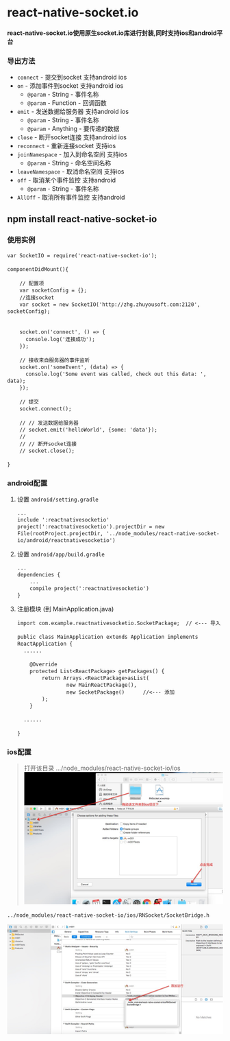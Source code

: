 # react-native-socket.io
#### react-native-socket.io使用原生socket.io库进行封装,同时支持ios和android平台
### 导出方法
- `connect` - 提交到socket  支持android ios
- `on` - 添加事件到socket  支持android ios
    - `@param` - String - 事件名称
    - `@param` - Function - 回调函数
- `emit` - 发送数据给服务器  支持android ios
    - `@param` - String - 事件名称
    - `@param` - Anything - 要传递的数据
- `close` - 断开socket连接  支持android ios
- `reconnect` - 重新连接socket  支持ios
- `joinNamespace` - 加入到命名空间  支持ios
	 - `@param` - String - 命名空间名称
- `leaveNamespace` - 取消命名空间  支持ios
- `off` - 取消某个事件监控  支持android
	- `@param` - String - 事件名称
- `AllOff` - 取消所有事件监控  支持android

## npm install react-native-socket-io

### 使用实例
    var SocketIO = require('react-native-socket-io');

    componentDidMount(){

        // 配置项
        var socketConfig = {};
        //连接socket
        var socket = new SocketIO('http://zhg.zhuyousoft.com:2120', socketConfig);


        socket.on('connect', () => {
          console.log('连接成功');
        });

        // 接收来自服务器的事件监听
        socket.on('someEvent', (data) => {
          console.log('Some event was called, check out this data: ', data);
        });

        // 提交
        socket.connect();

        // // 发送数据给服务器
        // socket.emit('helloWorld', {some: 'data'});
        //
        // // 断开socket连接
        // socket.close();

    }



### android配置
1. 设置 `android/setting.gradle`

    ```
    ...
	include ':reactnativesocketio'
	project(':reactnativesocketio').projectDir = new File(rootProject.projectDir, '../node_modules/react-native-socket-io/android/reactnativesocketio')

    ```

2. 设置 `android/app/build.gradle`

    ```
    ...
    dependencies {
        ...
        compile project(':reactnativesocketio')
    }
    ```
    
3. 注册模块 (到 MainApplication.java)

    ```
    import com.example.reactnativesocketio.SocketPackage;  // <--- 导入

    public class MainApplication extends Application implements ReactApplication {
      ......

        @Override
    	protected List<ReactPackage> getPackages() {
      		return Arrays.<ReactPackage>asList(
          			new MainReactPackage(),
          			new SocketPackage()      //<--- 添加
      		);
    	} 

      ......

    }
    ```

### ios配置
> 打开该目录 .../node_modules/react-native-socket-io/ios
![Mou icon1](/assets/a1.png)

   ```
   ../node_modules/react-native-socket-io/ios/RNSocket/SocketBridge.h
   
   ```
![Mou icon1](/assets/a2.png)






